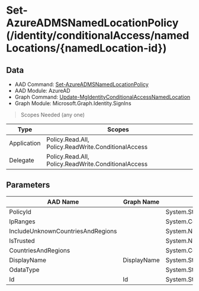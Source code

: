 # Set-AzureADMSNamedLocationPolicy (/identity/conditionalAccess/namedLocations/{namedLocation-id})

## Data

+ AAD Command: [Set-AzureADMSNamedLocationPolicy](https://docs.microsoft.com/en-us/powershell/module/AzureAD/Set-AzureADMSNamedLocationPolicy)
+ AAD Module: AzureAD
+ Graph Command: [Update-MgIdentityConditionalAccessNamedLocation](https://docs.microsoft.com/en-us/powershell/module/Microsoft.Graph.Identity.SignIns/Update-MgIdentityConditionalAccessNamedLocation)
+ Graph Module: Microsoft.Graph.Identity.SignIns

> Scopes Needed (any one)

|Type|Scopes|
|---|---|
|Application|Policy.Read.All, Policy.ReadWrite.ConditionalAccess|
|Delegate|Policy.Read.All, Policy.ReadWrite.ConditionalAccess|

## Parameters

|AAD Name|Graph Name|AAD Type|Graph Type|Infos|
|---|---|---|---|---|
|PolicyId||System.String|||
|IpRanges||System.Collections.Generic.List/Microsoft.Open.MSGraph.Model.IpRange|||
|IncludeUnknownCountriesAndRegions||System.Nullable/System.Boolean|||
|IsTrusted||System.Nullable/System.Boolean|||
|CountriesAndRegions||System.Collections.Generic.List/Microsoft.Open.MSGraph.Model.CountriesAndRegion|||
|DisplayName|DisplayName|System.String|System.String||
|OdataType||System.String|||
|Id|Id|System.String|System.String||

